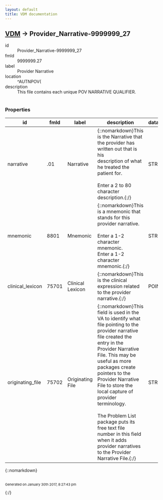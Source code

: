 ```yaml
---
layout: default
title: VDM documentation
---
```


## [VDM](TableOfContent.md) &#8594; Provider_Narrative-9999999_27 

<dl>
<dt>id</dt><dd>Provider_Narrative-9999999_27</dd>
<dt>fmId</dt><dd>9999999.27</dd>
<dt>label</dt><dd>Provider Narrative</dd>
<dt>location</dt><dd>^AUTNPOV(</dd>
<dt>description</dt><dd>This file contains each unique POV NARRATIVE QUALIFIER.<br/> <br/></dd>
</dl>

### Properties

| id | fmId | label | description | datatype | location | attributes | range | 
| --- | --- | --- | --- | --- | --- | --- | --- | 
| narrative | .01 | Narrative | {::nomarkdown}This is the Narrative that the provider has written out that is his<br/>description of what he treated the patient for.<br/> <br/>Enter a 2 to 80 character description.{:/} | STRING |  | REQUIRED, INDEXED |  | 
| mnemonic | 8801 | Mnemonic | {::nomarkdown}This is a mnemonic that stands for this provider narrative.<br/> <br/>Enter a 1-2 character mnemonic.<br/>Enter a 1-2 character mnemonic.{:/} | STRING |  |  |  | 
| clinical_lexicon | 75701 | Clinical Lexicon | {::nomarkdown}This is the clinical expression related to the provider narrative.{:/} | POINTER |  |  | [Expressions-757_01](Expressions-757_01.md) | 
| originating_file | 75702 | Originating File | {::nomarkdown}This field is used in the VA to identify what file pointing to the<br/>provider narrative file created the entry in the Provider Narrative<br/>File.  This may be useful as more packages create pointers to the<br/>Provider Narrative File to store the local capture of provider terminology.<br/>  <br/>The Problem List package puts its free text file number in this field<br/>when it adds provider narratives to the Provider Narrative File.{:/} | STRING |  |  |  | 

{::nomarkdown} <br/><br/><p style="font-size: 11px">Generated on January 30th 2017, 8:27:43 pm</p>{:/}